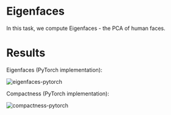 # Eigenfaces
In this task, we compute Eigenfaces - the PCA of human faces.

# Results
Eigenfaces (PyTorch implementation):

![eigenfaces-pytorch](https://github.com/ryanlederhose/comp3710/assets/112144274/8ae3aa36-713f-44fc-932b-2566402c65f0)

Compactness (PyTorch implementation):

![compactness-pytorch](https://github.com/ryanlederhose/comp3710/assets/112144274/b7143c2f-a50b-4181-b030-efd4396d619e)
